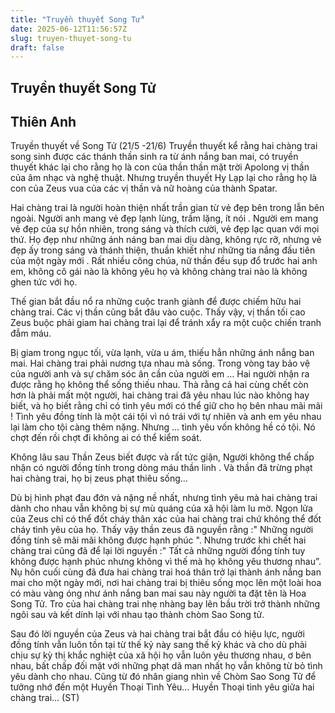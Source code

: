 ```yaml
---
title: "Truyền thuyết Song Tử"
date: 2025-06-12T11:56:57Z
slug: truyen-thuyet-song-tu
draft: false
---
```


## Truyền thuyết Song Tử

## Thiên Anh

Truyền thuyết về Song Tử (21/5 -21/6)
Truyền thuyết kể rằng hai chàng trai song sinh được các thánh thần sinh ra từ ánh nắng ban mai, có truyền thuyết khác lại cho rằng họ là con của thần thần mặt trời Apolong vị thần của âm nhạc và nghệ thuật. Nhưng truyền thuyết Hy Lạp lại cho rằng họ là con của Zeus vua của các vị thần và nữ hoàng của thành Spatar.
 
Hai chàng trai là người hoàn thiện nhất trần gian từ vẻ đẹp bên trong lẫn bên ngoài. Người anh mang vẻ đẹp lạnh lùng, trầm lặng, ít nói . Người em mang vẻ đẹp của sự hồn nhiên, trong sáng và thích cười, vẻ đẹp lạc quan với mọi thứ. Họ đẹp như những ánh náng ban mai dịu dàng, không rực rỡ, nhưng vẻ đẹp ấy trong sáng và thánh thiện, thuần khiết như những tia nắng đầu tiên của một ngày mới . Rất nhiều công chúa, nữ thần đều sụp đổ trước hai anh em, không cô gái nào là không yêu họ và không chàng trai nào là không ghen tức với họ.
 
Thế gian bắt đầu nổ ra những cuộc tranh giành để được chiếm hữu hai chàng trai. Các vị thần cũng bắt đâu vào cuộc. Thấy vậy, vị thần tối cao Zeus buộc phải giam hai chàng trai lại để tránh xẩy ra một cuộc chiến tranh đẫm máu.
 

 
Bị giam trong ngục tối, vừa lạnh, vừa u ám, thiếu hẳn những ánh nắng ban mai. Hai chàng trai phải nương tựa nhau mà sống. Trong vòng tay bảo vệ của người anh và sự chăm sóc ân cần của người em … Hai người nhận ra được rằng họ không thể sống thiếu nhau. Thà rằng cả hai cùng chết còn hơn là phải mất một người, hai chàng trai đã yêu nhau lúc nào không hay biết, và họ biết rằng chỉ có tình yêu mới có thể giữ cho họ bên nhau mãi mãi ! Tình yêu đồng tính là một cái tội vì nó trái với tự nhiên và anh em yêu nhau lại làm cho tội càng thêm nặng. Nhưng … tình yêu vốn không hề có tội. Nó chợt đến rồi chợt đi không ai có thể kiểm soát.
 
Không lâu sau Thần Zeus biết được và rất tức giận, Người không thể chấp nhận có người đồng tính trong dòng máu thần linh . Và thần đã trừng phạt hai chàng trai, họ bị zeus phạt thiêu sống…
 
Dù bị hình phạt đau đớn và nặng nề nhất, nhưng tình yêu mà hai chàng trai dành cho nhau vẫn không bị sự mù quáng của xã hội làm lu mờ. Ngọn lửa của Zeus chỉ có thể đốt cháy thân xác của hai chàng trai chứ không thể đốt cháy tình yêu của họ. Thấy vậy thần zeus đã nguyền rằng :" Những người đồng tính sẽ mãi mãi không được hạnh phúc ". Nhưng trước khi chết hai chàng trai cũng đã để lại lời nguyền :" Tất cả những người đồng tính tuy không được hạnh phúc nhưng không vì thế mà họ không yêu thương nhau”. Nụ hôn cuối cùng đã đưa hai chàng trai hoá thân trở lại thành ánh nắng ban mai cho một ngày mới, nơi hai chàng trai bị thiêu sống mọc lên một loài hoa có màu vàng óng như ánh nắng ban mai sau này người ta đặt tên là Hoa Song Tử. Tro của hai chàng trai nhẹ nhàng bay lên bầu trời trở thành những ngôi sau và kết dính lại với nhau tạo thành chòm Sao Song tử.
 
Sau đó lời nguyền của Zeus và hai chàng trai bắt đầu có hiệu lực, người đồng tính vẫn luôn tồn tại từ thế kỷ này sang thế kỷ khác và cho dù phải chịu sự kỳ thị khắc nghiệt của xã hội họ vẫn luôn yêu thương nhau, ơ bên nhau, bất chấp đối mặt với những phạt dã man nhất họ vẫn không từ bỏ tình yêu dành cho nhau. Cũng từ đó nhân giang nhìn về Chòm Sao Song Tử để tưởng nhớ đến một Huyền Thoại Tình Yêu… Huyền Thoại tình yêu giữa hai chàng trai…
(ST)